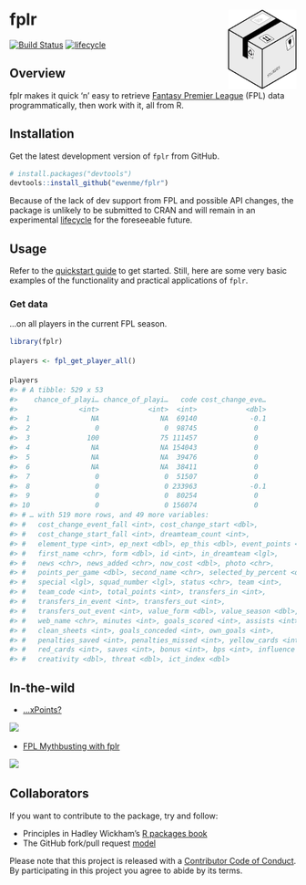 
# fplr <img src="man/figures/logo.png" alt="" width="120" align="right" />

[![Build
Status](https://travis-ci.org/ewenme/fplr.png)](https://travis-ci.org/ewenme/fplr)
[![lifecycle](https://img.shields.io/badge/lifecycle-experimental-orange.svg)](https://www.tidyverse.org/lifecycle/#experimental)

## Overview

fplr makes it quick ‘n’ easy to retrieve [Fantasy Premier
League](https://fantasy.premierleague.com) (FPL) data programmatically,
then work with it, all from R.

## Installation

Get the latest development version of `fplr` from GitHub.

``` r
# install.packages("devtools")
devtools::install_github("ewenme/fplr")
```

Because of the lack of dev support from FPL and possible API changes,
the package is unlikely to be submitted to CRAN and will remain in an
experimental [lifecycle](https://www.tidyverse.org/lifecycle/) for the
foreseeable future.

## Usage

Refer to the [quickstart
guide](https://ewenme.github.io/fplr/articles/fplr-quickstart.html) to
get started. Still, here are some very basic examples of the
functionality and practical applications of `fplr`.

### Get data

…on all players in the current FPL season.

``` r
library(fplr)

players <- fpl_get_player_all()

players
#> # A tibble: 529 x 53
#>    chance_of_playi… chance_of_playi…   code cost_change_eve…
#>               <int>            <int>  <int>            <dbl>
#>  1               NA               NA  69140             -0.1
#>  2                0                0  98745              0  
#>  3              100               75 111457              0  
#>  4               NA               NA 154043              0  
#>  5               NA               NA  39476              0  
#>  6               NA               NA  38411              0  
#>  7                0                0  51507              0  
#>  8                0                0 233963             -0.1
#>  9                0                0  80254              0  
#> 10                0                0 156074              0  
#> # … with 519 more rows, and 49 more variables:
#> #   cost_change_event_fall <int>, cost_change_start <dbl>,
#> #   cost_change_start_fall <int>, dreamteam_count <int>,
#> #   element_type <int>, ep_next <dbl>, ep_this <dbl>, event_points <int>,
#> #   first_name <chr>, form <dbl>, id <int>, in_dreamteam <lgl>,
#> #   news <chr>, news_added <chr>, now_cost <dbl>, photo <chr>,
#> #   points_per_game <dbl>, second_name <chr>, selected_by_percent <dbl>,
#> #   special <lgl>, squad_number <lgl>, status <chr>, team <int>,
#> #   team_code <int>, total_points <int>, transfers_in <int>,
#> #   transfers_in_event <int>, transfers_out <int>,
#> #   transfers_out_event <int>, value_form <dbl>, value_season <dbl>,
#> #   web_name <chr>, minutes <int>, goals_scored <int>, assists <int>,
#> #   clean_sheets <int>, goals_conceded <int>, own_goals <int>,
#> #   penalties_saved <int>, penalties_missed <int>, yellow_cards <int>,
#> #   red_cards <int>, saves <int>, bonus <int>, bps <int>, influence <dbl>,
#> #   creativity <dbl>, threat <dbl>, ict_index <dbl>
```

## In-the-wild

  - […xPoints?](https://ewen.io/2019/03/08/xpoints/)

<img src="https://github.com/rbind/ewenme/raw/master/static/blog/2019-03-08-xPoints_files/figure-html/value-calc-1.png" width="75%" />

  - [FPL Mythbusting with
    fplr](https://ewen.io/2017/06/25/fpl-mythbusting-with-fplr/)

<img src="https://github.com/rbind/ewenme/raw/master/static/blog/2017-06-25-fpl-mythbusting-with-fplr_files/figure-html/bandwagons-1.png" width="75%" />

## Collaborators

If you want to contribute to the package, try and follow:

  - Principles in Hadley Wickham’s [R packages
    book](https://r-pkgs.org/)
  - The GitHub fork/pull request
    [model](https://guides.github.com/introduction/flow/)

Please note that this project is released with a [Contributor Code of
Conduct](CODE_OF_CONDUCT.md). By participating in this project you agree
to abide by its terms.
